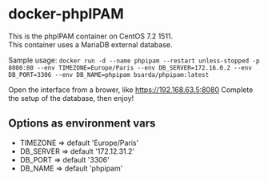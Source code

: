 # docker-phpIPAM
This is the phpIPAM container on CentOS 7.2 1511.  
This container uses a MariaDB external database.


Sample usage:
`docker run -d --name phpipam --restart unless-stopped -p 8080:80 --env TIMEZONE=Europe/Paris --env DB_SERVER=172.16.0.2 --env DB_PORT=3306 --env DB_NAME=phpipam bsarda/phpipam:latest`

Open the interface from a brower, like https://192.168.63.5:8080
Complete the setup of the database, then enjoy!

## Options as environment vars
- TIMEZONE => default 'Europe/Paris'  
- DB_SERVER => default '172.12.31.2'  
- DB_PORT => default '3306'  
- DB_NAME => default 'phpipam'  

